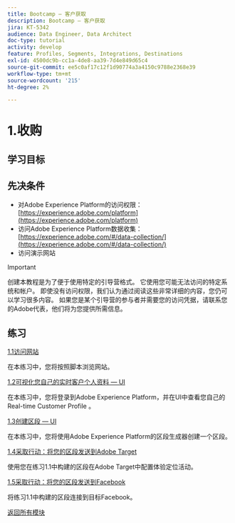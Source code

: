 ```yaml
---
title: Bootcamp — 客户获取
description: Bootcamp — 客户获取
jira: KT-5342
audience: Data Engineer, Data Architect
doc-type: tutorial
activity: develop
feature: Profiles, Segments, Integrations, Destinations
exl-id: 4500dc9b-cc1a-4de8-aa39-7d4e849d65c4
source-git-commit: ee5c0af17c12f1d90774a3a4150c9788e2368e39
workflow-type: tm+mt
source-wordcount: '215'
ht-degree: 2%

---
```


# 1.收购

## 学习目标

## 先决条件

- 对Adobe Experience Platform的访问权限： [https://experience.adobe.com/platform](https://experience.adobe.com/platform)
- 访问Adobe Experience Platform数据收集： [https://experience.adobe.com/#/data-collection/](https://experience.adobe.com/#/data-collection/)
- 访问演示网站

>[!IMPORTANT]
>
>创建本教程是为了便于使用特定的引导营格式。 它使用您可能无法访问的特定系统和帐户。 即使没有访问权限，我们认为通过阅读这些非常详细的内容，您仍可以学习很多内容。 如果您是某个引导营的参与者并需要您的访问凭据，请联系您的Adobe代表，他们将为您提供所需信息。

## 练习

[1.1访问网站](./ex1.md)

在本练习中，您将按照脚本浏览网站。

[1.2可视化您自己的实时客户个人资料 — UI](./ex2.md)

在本练习中，您将登录到Adobe Experience Platform，并在UI中查看您自己的Real-time Customer Profile 。

[1.3创建区段 — UI](./ex3.md)

在本练习中，您将使用Adobe Experience Platform的区段生成器创建一个区段。

[1.4采取行动：将您的区段发送到Adobe Target](./ex4.md)

使用您在练习1.1中构建的区段在Adobe Target中配置体验定位活动。

[1.5采取行动：将您的区段发送到Facebook](./ex5.md)

将练习1.1中构建的区段连接到目标Facebook。

[返回所有模块](../../overview.md)

